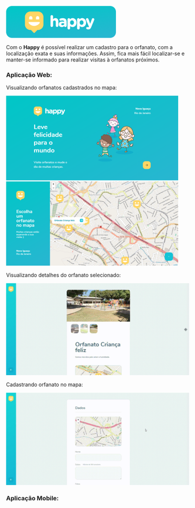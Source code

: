 <img src="https://github.com/hos4na/happy-nlw0.3/blob/main/happy.png" width="300"/>

Com o **Happy** é possível realizar um cadastro para o orfanato, com a localização exata e suas informações. Assim, fica mais fácil localizar-se e manter-se informado para realizar visitas à orfanatos próximos.

### Aplicação Web: 

Visualizando orfanatos cadastrados no mapa:

<img src="https://github.com/hos4na/happy-nlw0.3/blob/main/web-1.png" width="470"/> <img src=https://github.com/hos4na/happy-nlw0.3/blob/main/web-map.png width="470"/>

Visualizando detalhes do orfanato selecionado:

<img src="https://github.com/hos4na/happy-nlw0.3/blob/main/orphanage-details.gif" width="500"/>

Cadastrando orfanato no mapa:

<img src="https://github.com/hos4na/happy-nlw0.3/blob/main/orphanage-create.gif" width="500"/>

### Aplicação Mobile:

